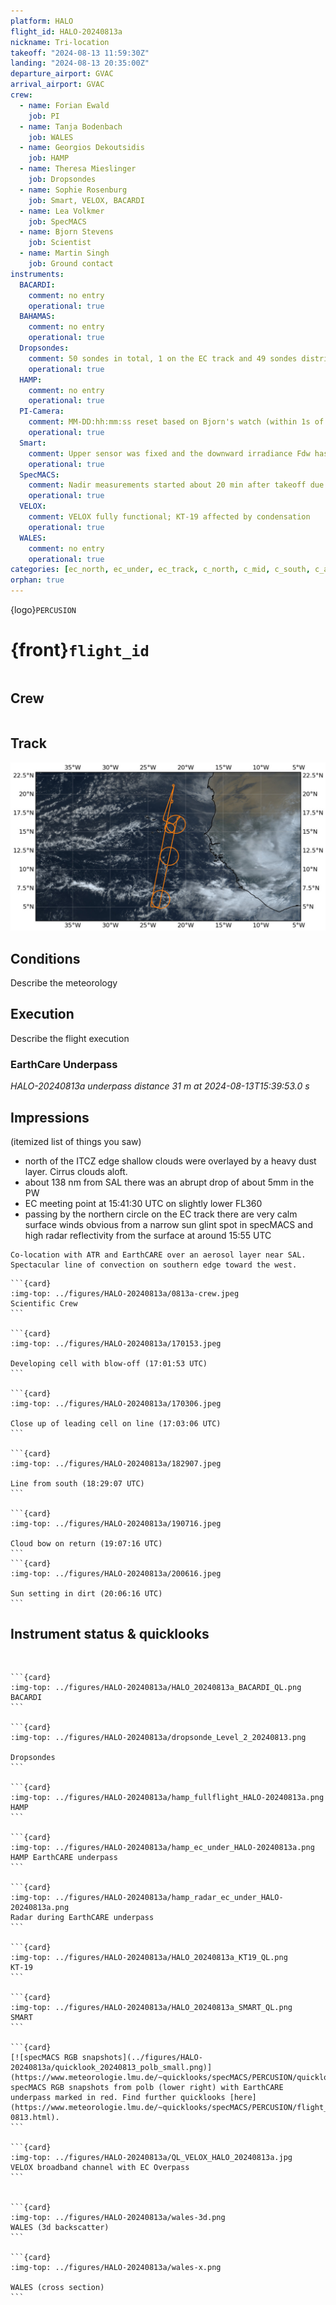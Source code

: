 ```yaml
---
platform: HALO
flight_id: HALO-20240813a
nickname: Tri-location
takeoff: "2024-08-13 11:59:30Z"
landing: "2024-08-13 20:35:00Z"
departure_airport: GVAC
arrival_airport: GVAC
crew:
  - name: Forian Ewald
    job: PI
  - name: Tanja Bodenbach
    job: WALES
  - name: Georgios Dekoutsidis
    job: HAMP
  - name: Theresa Mieslinger
    job: Dropsondes
  - name: Sophie Rosenburg
    job: Smart, VELOX, BACARDI
  - name: Lea Volkmer
    job: SpecMACS
  - name: Bjorn Stevens
    job: Scientist
  - name: Martin Singh
    job: Ground contact
instruments:
  BACARDI:
    comment: no entry
    operational: true
  BAHAMAS:
    comment: no entry
    operational: true
  Dropsondes:
    comment: 50 sondes in total, 1 on the EC track and 49 sondes distributed over 4 circles with 1 launch detect failure in `c_north`
    operational: true
  HAMP:
    comment: no entry
    operational: true
  PI-Camera: 
    comment: MM-DD:hh:mm:ss reset based on Bjorn's watch (within 1s of Bahamas time) betwen DSC_6548 and DSC_6549, year inadvertently set to 2019 
    operational: true
  Smart:
    comment: Upper sensor was fixed and the downward irradiance Fdw has to be corrected. For quicklooks the offset angles have been approximated so Fdw has to be regarded as preliminary.
    operational: true
  SpecMACS:
    comment: Nadir measurements started about 20 min after takeoff due to temperature issues. Some ice on one of the side cameras just before it got dark. Measurements stopped at 20:30 UTC due to darkness.
    operational: true
  VELOX:
    comment: VELOX fully functional; KT-19 affected by condensation
    operational: true
  WALES:
    comment: no entry
    operational: true
categories: [ec_north, ec_under, ec_track, c_north, c_mid, c_south, c_atr, ec_south]
orphan: true
---
```


{logo}`PERCUSION`

# {front}`flight_id`

```{badges}
```

## Crew

```{crew-list}
```

## Track
![track](../figures/HALO-20240813a/HALO-20240813a-track.jpeg)

## Conditions

Describe the meteorology

## Execution

Describe the flight execution

### EarthCare Underpass

*HALO-20240813a underpass distance 31 m at 2024-08-13T15:39:53.0 s*

## Impressions

(itemized list of things you saw)
* north of the ITCZ edge shallow clouds were overlayed by a heavy dust layer. Cirrus clouds aloft.
* about 138 nm from SAL there was an abrupt drop of about 5mm in the PW
* EC meeting point at 15:41:30 UTC on slightly lower FL360
* passing by the northern circle on the EC track there are very calm surface winds obvious from a narrow sun glint spot in specMACS and high radar reflectivity from the surface at around 15:55 UTC

```{note}
Co-location with ATR and EarthCARE over an aerosol layer near SAL. Spectacular line of convection on southern edge toward the west.
```

````{card-carousel} 2
```{card}
:img-top: ../figures/HALO-20240813a/0813a-crew.jpeg
Scientific Crew
```

```{card}
:img-top: ../figures/HALO-20240813a/170153.jpeg

Developing cell with blow-off (17:01:53 UTC)
```

```{card}
:img-top: ../figures/HALO-20240813a/170306.jpeg

Close up of leading cell on line (17:03:06 UTC)
```

```{card}
:img-top: ../figures/HALO-20240813a/182907.jpeg

Line from south (18:29:07 UTC)
```

```{card}
:img-top: ../figures/HALO-20240813a/190716.jpeg

Cloud bow on return (19:07:16 UTC)
```
```{card}
:img-top: ../figures/HALO-20240813a/200616.jpeg

Sun setting in dirt (20:06:16 UTC)
```
````

## Instrument status & quicklooks

```{instrument-table}
```
````{card-carousel} 2

```{card}
:img-top: ../figures/HALO-20240813a/HALO_20240813a_BACARDI_QL.png
BACARDI
```

```{card}
:img-top: ../figures/HALO-20240813a/dropsonde_Level_2_20240813.png

Dropsondes
```

```{card}
:img-top: ../figures/HALO-20240813a/hamp_fullflight_HALO-20240813a.png
HAMP 
```

```{card}
:img-top: ../figures/HALO-20240813a/hamp_ec_under_HALO-20240813a.png
HAMP EarthCARE underpass
```

```{card}
:img-top: ../figures/HALO-20240813a/hamp_radar_ec_under_HALO-20240813a.png
Radar during EarthCARE underpass
```

```{card}
:img-top: ../figures/HALO-20240813a/HALO_20240813a_KT19_QL.png
KT-19
```

```{card}
:img-top: ../figures/HALO-20240813a/HALO_20240813a_SMART_QL.png
SMART
```

```{card}
[![specMACS RGB snapshots](../figures/HALO-20240813a/quicklook_20240813_polb_small.png)](https://www.meteorologie.lmu.de/~quicklooks/specMACS/PERCUSION/quicklooks/polcams/quicklook_20240813_polb.png)
specMACS RGB snapshots from polb (lower right) with EarthCARE underpass marked in red. Find further quicklooks [here](https://www.meteorologie.lmu.de/~quicklooks/specMACS/PERCUSION/flight_HALO-0813.html).
```

```{card}
:img-top: ../figures/HALO-20240813a/QL_VELOX_HALO_20240813a.jpg
VELOX broadband channel with EC Overpass
```


```{card}
:img-top: ../figures/HALO-20240813a/wales-3d.png
WALES (3d backscatter)
```

```{card}
:img-top: ../figures/HALO-20240813a/wales-x.png

WALES (cross section)
```

````
